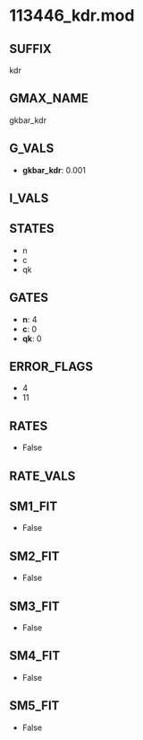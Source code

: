 # 113446_kdr.mod

## SUFFIX

kdr

## GMAX_NAME

gkbar_kdr

## G_VALS

- **gkbar_kdr**: 0.001

## I_VALS


## STATES

- n
- c
- qk

## GATES

- **n**: 4
- **c**: 0
- **qk**: 0

## ERROR_FLAGS

- 4
- 11

## RATES

- False

## RATE_VALS


## SM1_FIT

- False

## SM2_FIT

- False

## SM3_FIT

- False

## SM4_FIT

- False

## SM5_FIT

- False

